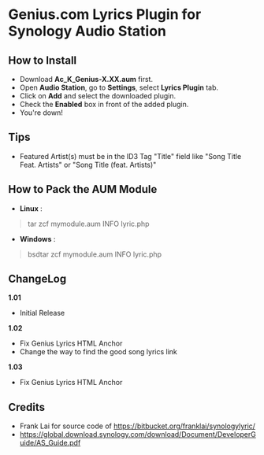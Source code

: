 Genius.com Lyrics Plugin for Synology Audio Station
=

How to Install
-------------
- Download **Ac_K_Genius-X.XX.aum** first.
- Open **Audio Station**, go to **Settings**, select **Lyrics Plugin** tab.
- Click on **Add** and select the downloaded plugin.
- Check the **Enabled** box in front of the added plugin.
- You're down!

Tips
-------------
- Featured Artist(s) must be in the ID3 Tag "Title" field like "Song Title Feat. Artists" or "Song Title (feat. Artists)"

How to Pack the AUM Module
-------------
- **Linux** :
> tar zcf mymodule.aum INFO lyric.php

- **Windows** :
> bsdtar zcf mymodule.aum INFO lyric.php

ChangeLog
-------------

**1.01**
- Initial Release

**1.02**
- Fix Genius Lyrics HTML Anchor
- Change the way to find the good song lyrics link

**1.03**
- Fix Genius Lyrics HTML Anchor

Credits
-------------
- Frank Lai for source code of https://bitbucket.org/franklai/synologylyric/
- https://global.download.synology.com/download/Document/DeveloperGuide/AS_Guide.pdf